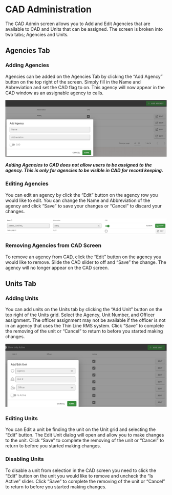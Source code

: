 # CAD Administration

The CAD Admin screen allows you to Add and Edit Agencies that are available to CAD and Units that can be assigned.  The screen is broken into two tabs; Agencies and Units.

## Agencies Tab

### Adding Agencies

Agencies can be added on the Agencies Tab by clicking the “Add Agency” button on the top right of the screen.  Simply fill in the Name and Abbreviation and set the CAD flag to on.  This agency will now appear in the CAD window as an assignable agency to calls.

<img src="admin_addingcadagencies.png" />

***Adding Agencies to CAD does not allow users to be assigned to the agency.  This is only for agencies to be visible in CAD for record keeping.***

### Editing Agencies

You can edit an agency by click the “Edit” button on the agency row you would like to edit.  You can change the Name and Abbreviation of the agency and click “Save” to save your changes or “Cancel” to discard your changes.

<img src="admin_editingcadagencies.png" />

### Removing Agencies from CAD Screen

To remove an agency from CAD, click the “Edit” button on the agency you would like to remove.  Slide the CAD slider to off and “Save” the change.  The agency will no longer appear on the CAD screen.

## Units Tab

### Adding Units

You can add units on the Units tab by clicking the “Add Unit” button on the top right of the Units grid.  Select the Agency, Unit Number, and Officer assignment.  The officer assignment may not be available if the officer is not in an agency that uses the Thin Line RMS system.  Click “Save” to complete the removing of the unit or “Cancel” to return to before you started making changes.

<img src="admin_addingcadunits.png" />
 
### Editing Units

You can Edit a unit be finding the unit on the Unit grid and selecting the “Edit” button.  The Edit Unit dialog will open and allow you to make changes to the unit.  Click “Save” to complete the removing of the unit or “Cancel” to return to before you started making changes.

### Disabling Units

To disable a unit from selection in the CAD screen you need to click the “Edit” button on the unit you would like to remove and uncheck the “Is Active” slider.  Click “Save” to complete the removing of the unit or “Cancel” to return to before you started making changes.